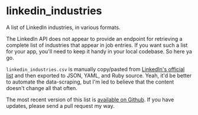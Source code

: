 linkedin_industries
===================

A list of LinkedIn industries, in various formats.

The LinkedIn API does not appear to provide an endpoint for retrieving a complete list of industries that appear in job entries. If you want such a list for your app, you'll need to keep it handy in your local codebase. So here ya go.

`linkedin_industries.csv` is manually copy/pasted from [LinkedIn's official list](http://developer.linkedin.com/documents/industry-codes) and then exported to JSON, YAML, and Ruby source. Yeah, it'd be better to automate the data-scraping, but I'm led to believe that the content doesn't change all that often.

The most recent version of this list is [available on Github](https://github.com/jeffomatic/linkedin_industries). If you have updates, please send a pull request my way.
